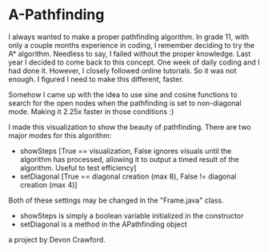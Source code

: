 # A-Pathfinding

I always wanted to make a proper pathfinding algorithm. In grade 11, with only a couple months experience in coding, I remember
deciding to try the A* algorithm. Needless to say, I failed without the proper knowledge. Last year I decided
to come back to this concept. One week of daily coding and I had done it. However, I closely followed online tutorials. So
it was not enough. I figured I need to make this different, faster. 

Somehow I came up with the idea to use sine and cosine functions to search for the open nodes when the pathfinding is
set to non-diagonal mode. Making it 2.25x faster in those conditions :)

I made this visualization to show the beauty of pathfinding. There are two major modes for this algorithm: 
  - showSteps [True == visualization, False ignores visuals until the algorithm has processed,
     allowing it to output a timed result of the algorithm. Useful to test efficiency]
  - setDiagonal [True == diagonal creation (max 8), False != diagonal creation (max 4)]
  
Both of these settings may be changed in the "Frame.java" class. 
  - showSteps is simply a boolean variable initialized in the constructor
  - setDiagonal is a method in the APathfinding object
   
  a project by Devon Crawford.
